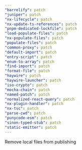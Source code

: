 ```yaml
---
"barrelify": patch
"juniper": patch
"nx-lifecycle": patch
"nx-update-ts-references": patch
"pnpm-dedicated-lockfile": patch
"load-populate-files": patch
"nx-populate-files": patch
"populate-files": patch
"common-proxy": patch
"default-import": patch
"entry-script": patch
"enum-to-array": patch
"find-import": patch
"format-file": patch
"haywire": patch
"haywire-launcher": patch
"iso-crypto": patch
"mocha-chain": patch
"named-patch": patch
"normalized-react-query": patch
"nx-plugin-handler": patch
"nx-tsc": patch
"parse-cwd": patch
"punycode-esm": patch
"sinon-typed-stub": patch
"static-emitter": patch
---
```


Remove local files from publishing
